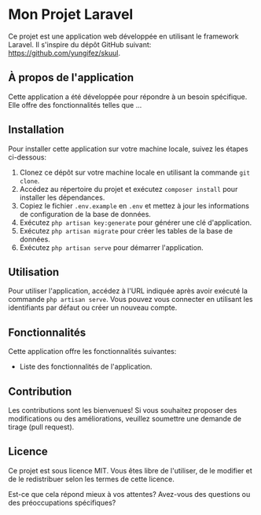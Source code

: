# Mon Projet Laravel

Ce projet est une application web développée en utilisant le framework Laravel. Il s'inspire du dépôt GitHub suivant: https://github.com/yungifez/skuul.

## À propos de l'application

Cette application a été développée pour répondre à un besoin spécifique. Elle offre des fonctionnalités telles que ...

## Installation

Pour installer cette application sur votre machine locale, suivez les étapes ci-dessous:

1. Clonez ce dépôt sur votre machine locale en utilisant la commande `git clone`.
2. Accédez au répertoire du projet et exécutez `composer install` pour installer les dépendances.
3. Copiez le fichier `.env.example` en `.env` et mettez à jour les informations de configuration de la base de données.
4. Exécutez `php artisan key:generate` pour générer une clé d'application.
5. Exécutez `php artisan migrate` pour créer les tables de la base de données.
6. Exécutez `php artisan serve` pour démarrer l'application.

## Utilisation

Pour utiliser l'application, accédez à l'URL indiquée après avoir exécuté la commande `php artisan serve`. Vous pouvez vous connecter en utilisant les identifiants par défaut ou créer un nouveau compte.

## Fonctionnalités

Cette application offre les fonctionnalités suivantes:

* Liste des fonctionnalités de l'application.

## Contribution

Les contributions sont les bienvenues! Si vous souhaitez proposer des modifications ou des améliorations, veuillez soumettre une demande de tirage (pull request).

## Licence

Ce projet est sous licence MIT. Vous êtes libre de l'utiliser, de le modifier et de le redistribuer selon les termes de cette licence.

Est-ce que cela répond mieux à vos attentes? Avez-vous des questions ou des préoccupations spécifiques?
